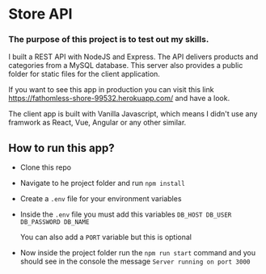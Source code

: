 # Store API

### The purpose of this project is to test out my skills.

I built a REST API with NodeJS and Express. The API delivers products and categories from a MySQL database. This server also provides a public folder for static files for the client application.

If you want to see this app in production you can visit this link https://fathomless-shore-99532.herokuapp.com/ and have a look.

The client app is built with Vanilla Javascript, which means I didn't use any framwork as React, Vue, Angular or any other similar.

## How to run this app?

-   Clone this repo
-   Navigate to he project folder and run `npm install`
-   Create a `.env` file for your environment variables
-   Inside the `.env` file you must add this variables
    `DB_HOST DB_USER DB_PASSWORD DB_NAME`

    You can also add a `PORT` variable but this is optional

-   Now inside the project folder run the `npm run start` command and you should see in the console the message `Server running on port 3000`
